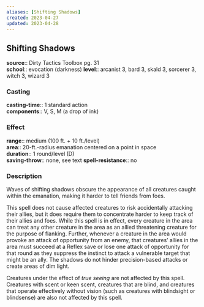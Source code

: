 ```yaml
---
aliases: [Shifting Shadows]
created: 2023-04-27
updated: 2023-04-28
---
```


## Shifting Shadows

**source**:: Dirty Tactics Toolbox pg. 31  
**school**:: evocation (darkness)
**level**:: arcanist 3, bard 3, skald 3, sorcerer 3, witch 3, wizard 3

### Casting

**casting-time**:: 1 standard action  
**components**:: V, S, M (a drop of ink)

### Effect

**range**:: medium (100 ft. + 10 ft./level)  
**area**:: 20-ft.-radius emanation centered on a point in space  
**duration**:: 1 round/level (D)  
**saving-throw**:: none, see text
**spell-resistance**:: no

### Description

Waves of shifting shadows obscure the appearance of all creatures caught within the emanation, making it harder to tell friends from foes.  
  
This spell does not cause affected creatures to risk accidentally attacking their allies, but it does require them to concentrate harder to keep track of their allies and foes. While this spell is in effect, every creature in the area can treat any other creature in the area as an allied threatening creature for the purpose of flanking. Further, whenever a creature in the area would provoke an attack of opportunity from an enemy, that creatures’ allies in the area must succeed at a Reflex save or lose one attack of opportunity for that round as they suppress the instinct to attack a vulnerable target that might be an ally. The shadows do not hinder precision-based attacks or create areas of dim light.  
  
Creatures under the effect of *true seeing* are not affected by this spell. Creatures with scent or keen scent, creatures that are blind, and creatures that operate effectively without vision (such as creatures with blindsight or blindsense) are also not affected by this spell.
